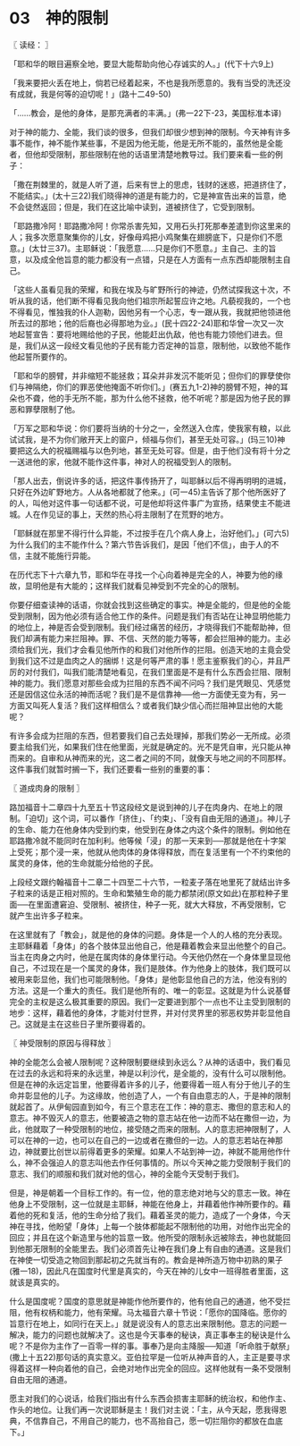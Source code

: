 # 03　神的限制



〖 读经： 〗

「耶和华的眼目遍察全地，要显大能帮助向他心存诚实的人。」(代下十六9上)

「我来要把火丢在地上，倘若已经着起来，不也是我所愿意的。我有当受的洗还没有成就，我是何等的迫切呢！」(路十二49-50)

「……教会，是他的身体，是那充满者的丰满。」(弗一22下-23，美国标准本译)

对于神的能力、全能，我们谈的很多，但我们却很少想到神的限制。今天神有许多事不能作，神不能作某些事，不是因为他无能，他是无所不能的，虽然他是全能者，但他却受限制，那些限制在他的话语里清楚地教导过。我们要来看一些的例子：

「撒在荆棘里的，就是人听了道，后来有世上的思虑，钱财的迷惑，把道挤住了，不能结实。」(太十三22)我们晓得神的道是有能力的，它是神宣告出来的旨意，绝不会徒然返回；但是，我们在这比喻中读到，道被挤住了，它受到限制。

「耶路撒冷阿！耶路撒冷阿！你常杀害先知，又用石头打死那奉差遣到你这里来的人；我多次愿意聚集你的儿女，好像母鸡把小鸡聚集在翅膀底下，只是你们不愿意。」(太廿三37)。主耶稣说：「我愿意……只是你们不愿意。」主自己、主的旨意，以及成全他旨意的能力都没有一点错，只是在人方面有一点东西却能限制主自己。

「这些人虽看见我的荣耀，和我在埃及与旷野所行的神迹，仍然试探我这十次，不听从我的话，他们断不得看见我向他们祖宗所起誓应许之地。凡藐视我的，一个也不得看见，惟独我的仆人迦勒，因他另有一个心志，专一跟从我，我就把他领进他所去过的那地；他的后裔也必得那地为业。」(民十四22-24)耶和华曾一次又一次地起誓宣告：要将地赐给他的子民，他能赶出仇敌，他也有能力领他们进去。但是，我们从这一段经文看见他的子民有能力否定神的旨意，限制他，以致他不能作他起誓所要作的。

「耶和华的膀臂，并非缩短不能拯救；耳朵并非发沉不能听见；但你们的罪孽使你们与神隔绝，你们的罪恶使他掩面不听你们。」(赛五九1-2)神的膀臂不短，神的耳朵也不聋，他的手无所不能，那为什么他不拯救，他不听呢？那是因为他子民的罪恶和罪孽限制了他。

「万军之耶和华说：你们要将当纳的十分之一，全然送入仓库，使我家有粮，以此试试我，是不为你们敞开天上的窗户，倾福与你们，甚至无处可容。」(玛三10)神要把这么大的祝福赐福与以色列地，甚至无处可容。但是，由于他们没有将十分之一送进他的家，他就不能作这件事，神对人的祝福受到人的限制。

「那人出去，倒说许多的话，把这件事传扬开了，叫耶稣以后不得再明明的进城，只好在外边旷野地方。人从各地都就了他来。」(可一45)主告诉了那个他所医好了的人，叫他对这件事一句话都不说，可是他却将这件事广为宣扬，结果使主不能进城。人在作见证的事上，天然的热心将主限制了在荒野的地方。

「耶稣就在那里不得行什么异能，不过按手在几个病人身上，治好他们。」(可六5)为什么我们的主不能作什么？第六节告诉我们，是因「他们不信」，由于人的不信，主就不能施行异能。

在历代志下十六章九节，耶和华在寻找一个心向着神是完全的人，神要为他的缘故，显明他是有大能的；这样我们就看见神受到不完全的心的限制。

你要仔细查读神的话语，你就会找到这些确定的事实。神是全能的，但是他的全能受到限制，因为他必须有适合他工作的条件。问题是我们有否站在让神显明他能力的地位上，神是否会受到限制。我们经过痛苦的经历，才晓得我们不能帮助神，但我们却满有能力来拦阻神。罪、不信、天然的能力等等，都会拦阻神的能力。主必须给我们光，我们才会看见他所作的和我们对他所作的拦阻。创造天地的主竟会受到我们这不过是血肉之人的捆绑！这是何等严肃的事！愿主鉴察我们的心，并且严厉的对付我们，叫我们能清楚地看见，在我们里面是不是有什么东西会拦阻、限制神的能力。我们愿意对那些会成为拦阻的东西不闻不问吗？我们是凭眼见、凭感觉还是因信这位永活的神而活呢？我们是不是信靠神──他一方面使无变为有，另一方面又叫死人复活？我们这样相信么？或者我们缺少信心而拦阻神显出他的大能呢？

有许多会成为拦阻的东西，但若要我们自己去处理掉，那我们势必一无所成。必须要主给我们光，如果我们住在他里面，光就是确定的。光不是凭自审，光只能从神而来的。自审和从神而来的光，这二者之间的不同，就像天与地之间的不同那样。这件事我们就暂时搁一下，我们还要看一些别的重要的事：



〖 道成肉身的限制 〗

路加福音十二章四十九至五十节这段经文是说到神的儿子在肉身内、在地上的限制。「迫切」这个词，可以番作「挤住」、「约束」、「没有自由无阻的通道」。神儿子的生命、能力在他身体内受到约束，他受到在身体之内这个条件的限制。例如他在耶路撒冷就不能同时在加利利。他等候「浸」的那一天来到──那就是他在十字架上受死；那个浸一来，他就从他肉体的身体得释放，而在复活里有一个不约束他的属灵的身体，他的生命就能分给他的子民。

上段经文跟约翰福音十二章二十四至二十六节，一粒麦子落在地里死了就结出许多子粒来的话是正相对照的。生命和繁殖生命的能力都禁闭(原文如此)在那粒种子里面──在里面遭窘迫、受限制、被挤住，种子一死，就大大释放，不再受限制，它就产生出许多子粒来。

在这里就有了「教会」，就是他的身体的问题。身体是一个人的人格的充分表现。主耶稣藉着「身体」的各个肢体显出他自己，他是藉着教会来显出他整个的自己。当主在肉身之内时，他是在属肉体的身体里行动。今天他仍然在一个身体里显现他自己，不过现在是一个属灵的身体，我们是肢体。作为他身上的肢体，我们既可以被用来彰显他，我们也可能限制他。「身体」是他彰显他自己的方法，他没有别的方法。这是一个重大的责任。我们是他所有的、唯一的彰显。这就是为什么说基督完全的主权是这么极其重要的原因。我们一定要进到那个一点也不让主受到限制的地步：这样，藉着他的身体，才能对付世界，并对付灵界里的邪恶权势并彰显他自己。这就是主在这些日子里所要得着的。



〖 神受限制的原因与得释放 〗

神的全能怎么会被人限制呢？这种限制要继续到永远么？从神的话语中，我们看见在过去的永远和将来的永远里，神是以利沙代，是全能的，没有什么可以限制他。但是在神的永远定旨里，他要得着许多的儿子，他要得着一班人有分于他儿子的生命并彰显他的儿子。为这缘故，他创造了人，一个有自由意志的人，于是神的限制就起首了。从伊甸园直到如今，有三个意志在工作：神的意志、撒但的意志和人的意志。神不毁灭人的意志，他要被造之物的意志站在他一边而不站在撒但一边，为此，他就取了一种受限制的地位，接受随之而来的限制。人的意志把神限制了，人可以在神的一边，也可以在自己的一边或者在撒但的一边。人的意志若站在神那边，神就要比创世以前得着更多的荣耀。如果人不站到神一边，神就不能用他作什么，神不会强迫人的意志叫他去作任何事情的。所以今天神之能力受限制于我们的意志、我们的顺服和我们就对他的信心，神的全能今天受制于我们。

但是，神是朝着一个目标工作的。有一位，他的意志绝对地与父的意志一致。神在他身上不受限制，这一位就是主耶稣，神能在他身上，并藉着他作神所要作的。藉着他的死和复活，他的生命分给了我们。藉着圣灵的能力，造成了一个身体，今天神在寻找，他盼望「身体」上每一个肢体都能起不限制他的功用，对他作出完全的回应；并且在这个新造里与他的旨意一致。他所受的限制永远被除去，神也就能回到他那无限制的全能里去。我们必须首先让神在我们身上有自由的通道。这是我们在神使一切受造之物回到那起初之先就当有的。教会是神所造万物中初熟的果子(雅一18)，因此凡在国度时代里是真实的，今天在神的儿女中一班得胜者里面，这就该是真实的。

什么是国度呢？国度的意思就是神能作他所要作的，他有他自己的通道，他不受拦阻，他有权柄和能力，他有荣耀。马太福音六章十节说：「愿你的国降临。愿你的旨意行在地上，如同行在天上。」就是说没有人的意志出来限制他。意志的问题一解决，能力的问题也就解决了。这也是今天事奉的秘诀，真正事奉主的秘诀是什么呢？不是你为主作了一百零一样的事。事奉乃是向主降服──知道「听命胜于献祭」(撒上十五22)那句话的真实意义。亚伯拉罕是一位听从神声音的人，主正是要寻求得着这样一种向着他的自己，会绝对地作出完全的回应。这样他就有一条不受限制自由无阻的通道。

愿主对我们的心说话，给我们指出有什么东西会损害主耶稣的统治权，和他作主、作头的地位。让我们再一次说耶稣是主！我们对主说：「主，从今天起，愿我得恩典，不信靠自己，不用自己的能力，也不高抬自己，愿一切拦阻你的都放在血底下。」

